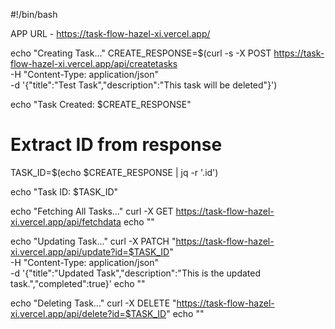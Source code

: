 #!/bin/bash

APP URL - https://task-flow-hazel-xi.vercel.app/

echo "Creating Task..."
CREATE_RESPONSE=$(curl -s -X POST https://task-flow-hazel-xi.vercel.app/api/createtasks \
  -H "Content-Type: application/json" \
  -d '{"title":"Test Task","description":"This task will be deleted"}')

echo "Task Created: $CREATE_RESPONSE"

# Extract ID from response
TASK_ID=$(echo $CREATE_RESPONSE | jq -r '.id')

echo "Task ID: $TASK_ID"

echo "Fetching All Tasks..."
curl -X GET https://task-flow-hazel-xi.vercel.app/api/fetchdata
echo ""

echo "Updating Task..."
curl -X PATCH "https://task-flow-hazel-xi.vercel.app/api/update?id=$TASK_ID" \
  -H "Content-Type: application/json" \
  -d '{"title":"Updated Task","description":"This is the updated task.","completed":true}'
echo ""

echo "Deleting Task..."
curl -X DELETE "https://task-flow-hazel-xi.vercel.app/api/delete?id=$TASK_ID"
echo ""
